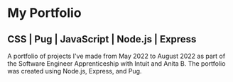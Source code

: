 # My Portfolio
<h2>CSS | Pug | JavaScript | Node.js | Express</h2>
<p>A portfolio of projects I've made from May 2022 to August 2022 as part of the Software Engineer Apprenticeship with Intuit and Anita B. The portfolio was created using Node.js, Express, and Pug.</p> 

 
